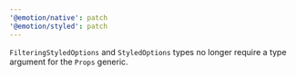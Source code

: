 ```yaml
---
'@emotion/native': patch
'@emotion/styled': patch
---
```


`FilteringStyledOptions` and `StyledOptions` types no longer require a type argument for the `Props` generic.

